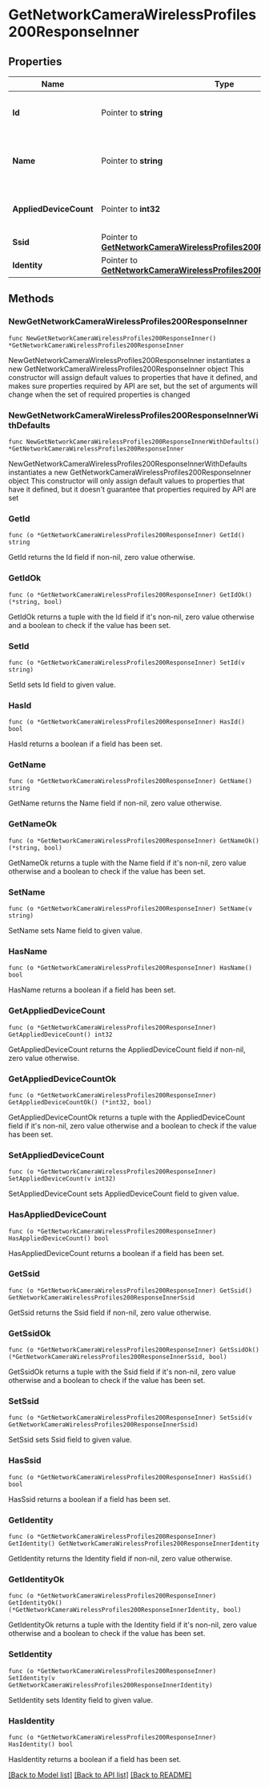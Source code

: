 # GetNetworkCameraWirelessProfiles200ResponseInner

## Properties

Name | Type | Description | Notes
------------ | ------------- | ------------- | -------------
**Id** | Pointer to **string** | The ID of the camera wireless profile. | [optional] 
**Name** | Pointer to **string** | The name of the camera wireless profile. | [optional] 
**AppliedDeviceCount** | Pointer to **int32** | The count of the applied devices. | [optional] 
**Ssid** | Pointer to [**GetNetworkCameraWirelessProfiles200ResponseInnerSsid**](GetNetworkCameraWirelessProfiles200ResponseInnerSsid.md) |  | [optional] 
**Identity** | Pointer to [**GetNetworkCameraWirelessProfiles200ResponseInnerIdentity**](GetNetworkCameraWirelessProfiles200ResponseInnerIdentity.md) |  | [optional] 

## Methods

### NewGetNetworkCameraWirelessProfiles200ResponseInner

`func NewGetNetworkCameraWirelessProfiles200ResponseInner() *GetNetworkCameraWirelessProfiles200ResponseInner`

NewGetNetworkCameraWirelessProfiles200ResponseInner instantiates a new GetNetworkCameraWirelessProfiles200ResponseInner object
This constructor will assign default values to properties that have it defined,
and makes sure properties required by API are set, but the set of arguments
will change when the set of required properties is changed

### NewGetNetworkCameraWirelessProfiles200ResponseInnerWithDefaults

`func NewGetNetworkCameraWirelessProfiles200ResponseInnerWithDefaults() *GetNetworkCameraWirelessProfiles200ResponseInner`

NewGetNetworkCameraWirelessProfiles200ResponseInnerWithDefaults instantiates a new GetNetworkCameraWirelessProfiles200ResponseInner object
This constructor will only assign default values to properties that have it defined,
but it doesn't guarantee that properties required by API are set

### GetId

`func (o *GetNetworkCameraWirelessProfiles200ResponseInner) GetId() string`

GetId returns the Id field if non-nil, zero value otherwise.

### GetIdOk

`func (o *GetNetworkCameraWirelessProfiles200ResponseInner) GetIdOk() (*string, bool)`

GetIdOk returns a tuple with the Id field if it's non-nil, zero value otherwise
and a boolean to check if the value has been set.

### SetId

`func (o *GetNetworkCameraWirelessProfiles200ResponseInner) SetId(v string)`

SetId sets Id field to given value.

### HasId

`func (o *GetNetworkCameraWirelessProfiles200ResponseInner) HasId() bool`

HasId returns a boolean if a field has been set.

### GetName

`func (o *GetNetworkCameraWirelessProfiles200ResponseInner) GetName() string`

GetName returns the Name field if non-nil, zero value otherwise.

### GetNameOk

`func (o *GetNetworkCameraWirelessProfiles200ResponseInner) GetNameOk() (*string, bool)`

GetNameOk returns a tuple with the Name field if it's non-nil, zero value otherwise
and a boolean to check if the value has been set.

### SetName

`func (o *GetNetworkCameraWirelessProfiles200ResponseInner) SetName(v string)`

SetName sets Name field to given value.

### HasName

`func (o *GetNetworkCameraWirelessProfiles200ResponseInner) HasName() bool`

HasName returns a boolean if a field has been set.

### GetAppliedDeviceCount

`func (o *GetNetworkCameraWirelessProfiles200ResponseInner) GetAppliedDeviceCount() int32`

GetAppliedDeviceCount returns the AppliedDeviceCount field if non-nil, zero value otherwise.

### GetAppliedDeviceCountOk

`func (o *GetNetworkCameraWirelessProfiles200ResponseInner) GetAppliedDeviceCountOk() (*int32, bool)`

GetAppliedDeviceCountOk returns a tuple with the AppliedDeviceCount field if it's non-nil, zero value otherwise
and a boolean to check if the value has been set.

### SetAppliedDeviceCount

`func (o *GetNetworkCameraWirelessProfiles200ResponseInner) SetAppliedDeviceCount(v int32)`

SetAppliedDeviceCount sets AppliedDeviceCount field to given value.

### HasAppliedDeviceCount

`func (o *GetNetworkCameraWirelessProfiles200ResponseInner) HasAppliedDeviceCount() bool`

HasAppliedDeviceCount returns a boolean if a field has been set.

### GetSsid

`func (o *GetNetworkCameraWirelessProfiles200ResponseInner) GetSsid() GetNetworkCameraWirelessProfiles200ResponseInnerSsid`

GetSsid returns the Ssid field if non-nil, zero value otherwise.

### GetSsidOk

`func (o *GetNetworkCameraWirelessProfiles200ResponseInner) GetSsidOk() (*GetNetworkCameraWirelessProfiles200ResponseInnerSsid, bool)`

GetSsidOk returns a tuple with the Ssid field if it's non-nil, zero value otherwise
and a boolean to check if the value has been set.

### SetSsid

`func (o *GetNetworkCameraWirelessProfiles200ResponseInner) SetSsid(v GetNetworkCameraWirelessProfiles200ResponseInnerSsid)`

SetSsid sets Ssid field to given value.

### HasSsid

`func (o *GetNetworkCameraWirelessProfiles200ResponseInner) HasSsid() bool`

HasSsid returns a boolean if a field has been set.

### GetIdentity

`func (o *GetNetworkCameraWirelessProfiles200ResponseInner) GetIdentity() GetNetworkCameraWirelessProfiles200ResponseInnerIdentity`

GetIdentity returns the Identity field if non-nil, zero value otherwise.

### GetIdentityOk

`func (o *GetNetworkCameraWirelessProfiles200ResponseInner) GetIdentityOk() (*GetNetworkCameraWirelessProfiles200ResponseInnerIdentity, bool)`

GetIdentityOk returns a tuple with the Identity field if it's non-nil, zero value otherwise
and a boolean to check if the value has been set.

### SetIdentity

`func (o *GetNetworkCameraWirelessProfiles200ResponseInner) SetIdentity(v GetNetworkCameraWirelessProfiles200ResponseInnerIdentity)`

SetIdentity sets Identity field to given value.

### HasIdentity

`func (o *GetNetworkCameraWirelessProfiles200ResponseInner) HasIdentity() bool`

HasIdentity returns a boolean if a field has been set.


[[Back to Model list]](../README.md#documentation-for-models) [[Back to API list]](../README.md#documentation-for-api-endpoints) [[Back to README]](../README.md)


